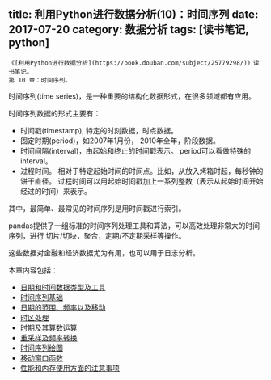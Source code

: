 title: 利用Python进行数据分析(10)：时间序列
date: 2017-07-20
category: 数据分析
tags: [读书笔记, python]
---



    《[利用Python进行数据分析](https://book.douban.com/subject/25779298/)》读书笔记。
    第 10 章：时间序列。


时间序列(time series)，是一种重要的结构化数据形式，在很多领域都有应用。

时间序列数据的形式主要有：

- 时间戳(timestamp), 特定的时刻数据，时点数据。
- 固定时期(period)，如2007年1月份， 2010年全年，阶段数据。
- 时间间隔(interval)，由起始和终止的时间戳表示。 period可以看做特殊的interval。
- 过程时间。 相对于特定起始时间的时间点。比如，从放入烤箱时起，每秒钟的饼干直径。
  过程时间可以用起始时间戳加上一系列整数（表示从起始时间开始经过的时间）来表示。

其中，最简单、最常见的时间序列是用时间戳进行索引。

pandas提供了一组标准的时间序列处理工具和算法，可以高效处理非常大的时间序列，进行
切片/切块，聚合，定期/不定期采样等操作。

这些数据对金融和经济数据尤为有用，也可以用于日志分析。


本章内容包括：

- [日期和时间数据类型及工具](/2017/07/20/python_data_analysis10-1.html)
- [时间序列基础](/2017/07/20/python_data_analysis10-2.html)
- [日期的范围、频率以及移动](/2017/07/20/python_data_analysis10-3.html)
- [时区处理](/2017/07/20/python_data_analysis10-4.html)
- [时期及其算数运算](/2017/07/20/python_data_analysis10-5.html)
- [重采样及频率转换](/2017/07/21/python_data_analysis10-6.html)
- [时间序列绘图](/2017/07/24/python_data_analysis10-7.html)
- [移动窗口函数](/2017/07/24/python_data_analysis10-8.html)
- [性能和内存使用方面的注意事项](/2017/07/24/python_data_analysis10-9.html)


